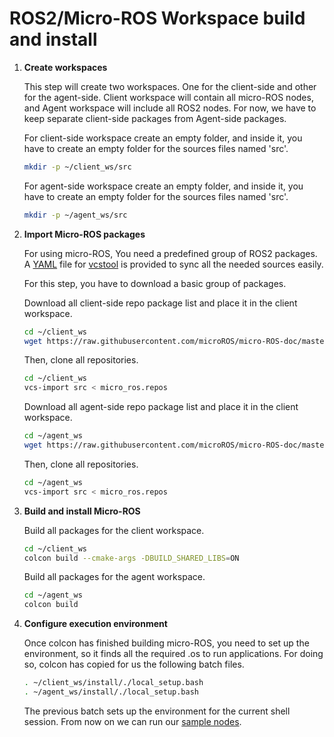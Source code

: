 # ROS2/Micro-ROS Workspace build and install

1. **Create workspaces**

    This step will create two workspaces.
    One for the client-side and other for the agent-side.
    Client workspace will contain all micro-ROS nodes, and Agent workspace will include all ROS2 nodes.
    For now, we have to keep separate client-side packages from Agent-side packages.

    For client-side workspace create an empty folder, and inside it, you have to create an empty folder for the sources files named 'src'.

    ```bash
    mkdir -p ~/client_ws/src
    ```

    For agent-side workspace create an empty folder, and inside it, you have to create an empty folder for the sources files named 'src'.

    ```bash
    mkdir -p ~/agent_ws/src
    ```

1. **Import Micro-ROS packages**

    For using micro-ROS, You need a predefined group of ROS2 packages.
    A [YAML](http://yaml.org/) file for [vcstool](https://github.com/dirk-thomas/vcstool) is provided to sync all the needed sources easily.

    For this step, you have to download a basic group of packages.

    Download all client-side repo package list and place it in the client workspace.

    ```bash
    cd ~/client_ws
    wget https://raw.githubusercontent.com/microROS/micro-ROS-doc/master/Installation/repos/client_minimum.repos -O micro_ros.repos
    ```

    Then, clone all repositories.

    ```bash
    cd ~/client_ws
    vcs-import src < micro_ros.repos
    ```

    Download all agent-side repo package list and place it in the client workspace.

    ```bash
    cd ~/agent_ws
    wget https://raw.githubusercontent.com/microROS/micro-ROS-doc/master/Installation/repos/agent_minimum.repos -O micro_ros.repos
    ```

    Then, clone all repositories.

    ```bash
    cd ~/agent_ws
    vcs-import src < micro_ros.repos
    ```

1. **Build and install Micro-ROS**

    Build all packages for the client workspace.

    ```bash
    cd ~/client_ws
    colcon build --cmake-args -DBUILD_SHARED_LIBS=ON
    ```

    Build all packages for the agent workspace.

    ```bash
    cd ~/agent_ws
    colcon build
    ```

1. **Configure execution environment**

    Once colcon has finished building micro-ROS, you need to set up the environment, so it finds all the required .os to run applications.
    For doing so, colcon has copied for us the following batch files.

    ```bash
    . ~/client_ws/install/./local_setup.bash
    . ~/agent_ws/install/./local_setup.bash
    ```

    The previous batch sets up the environment for the current shell session.
    From now on we can run our [sample nodes](https://github.com/microROS/micro-ROS-demos/blob/master/README.md).
    
